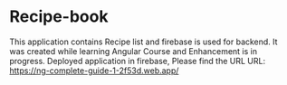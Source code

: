 # Recipe-book
This application contains Recipe list and firebase is used for backend.
It was created while learning Angular Course and Enhancement is in progress.
Deployed application in firebase, Please find the URL
URL: https://ng-complete-guide-1-2f53d.web.app/
